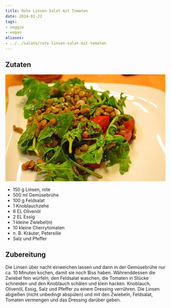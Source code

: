 ```yaml
---
title: Rote Linsen Salat mit Tomaten
date: 2014-02-23
tags:
- veggie
- vegan
aliases:
- ../../salate/rote-linsen-salat-mit-tomaten
---
```


## Zutaten
![](/img/rote-linsen-salat.webp)

- 150 g         Linsen, rote
- 500 ml        Gemüsebrühe
- 100 g         Feldsalat
- 1             Knoblauchzehe
- 6 EL          Olivenöl
- 2 EL          Essig
- 1 kleine      Zwiebel(n)
- 10 kleine     Cherrytomaten
- n. B.         Kräuter, Petersilie
- Salz und Pfeffer

## Zubereitung

Die Linsen über nacht einweichen lassen und dann in der Gemüsebrühe nur ca. 10 Minuten kochen, damit sie noch Biss haben.
Währenddessen die Zwiebel fein würfeln, den Feldsalat waschen, die Tomaten in Stücke schneiden und den Knoblauch schälen und klein hacken. Knoblauch, Olivenöl, Essig, Salz und Pfeffer zu einem Dressing verrühren.
Die Linsen abgießen (nicht unbedingt abspülen) und mit den Zwiebeln, Feldsalat, Tomaten vermengen und das Dressing darüber geben.
